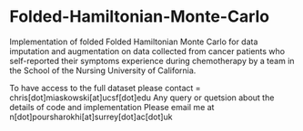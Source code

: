 # Folded-Hamiltonian-Monte-Carlo
Implementation of folded Folded Hamiltonian Monte Carlo for data imputation and augmentation on data collected from cancer patients who self-reported their symptoms experience during chemotherapy by a team in the School of the Nursing University of California.

To have access to the full dataset please contact = chris[dot]miaskowski[at]ucsf[dot]edu
Any query or quetsion about the details of code and implementation Please email me at n[dot]poursharokhi[at]surrey[dot]ac[dot]uk
